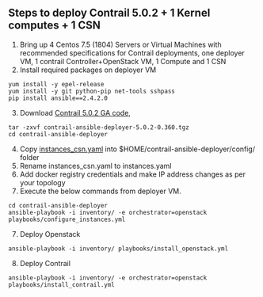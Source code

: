 
## Steps to deploy Contrail 5.0.2 + 1 Kernel computes + 1 CSN

1. Bring up 4 Centos 7.5 (1804) Servers or Virtual Machines with recommended specifications for Contrail deployments, 
   one deployer VM, 1 contrail Controller+OpenStack VM, 1 Compute and 1 CSN
2. Install required packages on deployer VM
```
yum install -y epel-release
yum install -y git python-pip net-tools sshpass
pip install ansible==2.4.2.0
```
3. Download  [Contrail 5.0.2 GA code](https://www.juniper.net/support/downloads/?p=contrail#sw),
```
tar -zxvf contrail-ansible-deployer-5.0.2-0.360.tgz
cd contrail-ansible-deployer
```
4. Copy [instances_csn.yaml](https://github.com/urao/contrail5_deployments/blob/master/5_0_2_deployments/instances.yaml) 
   into $HOME/contrail-ansible-deployer/config/ folder
5. Rename instances_csn.yaml to instances.yaml
5. Add docker registry credentials and make IP address changes as per your topology
6. Execute the below commands from deployer VM.
```
cd contrail-ansible-deployer
ansible-playbook -i inventory/ -e orchestrator=openstack playbooks/configure_instances.yml
```
7. Deploy Openstack 
```
ansible-playbook -i inventory/ playbooks/install_openstack.yml
```
8. Deploy Contrail 
```
ansible-playbook -i inventory/ -e orchestrator=openstack playbooks/install_contrail.yml
```
